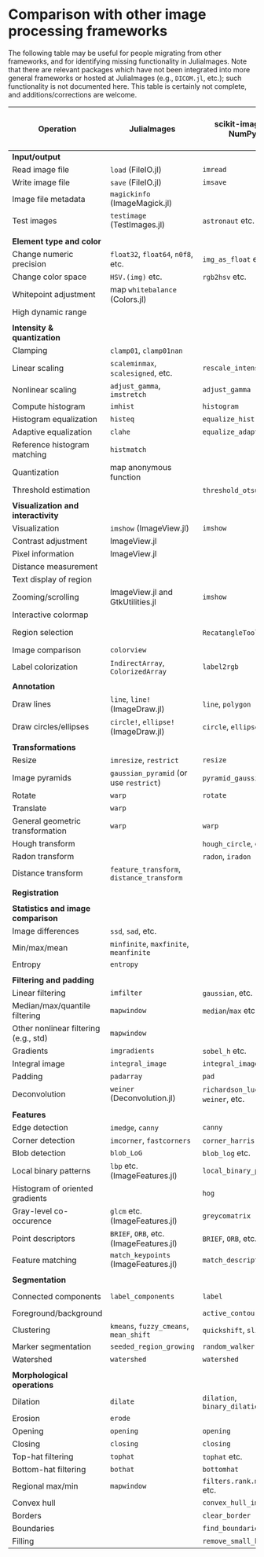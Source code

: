 # Comparison with other image processing frameworks

The following table may be useful for people migrating from other
frameworks, and for identifying missing functionality in
JuliaImages. Note that there are relevant packages which have not been
integrated into more general frameworks or hosted at JuliaImages
(e.g., `DICOM.jl`, etc.); such functionality is not documented here.
This table is certainly not complete, and additions/corrections are
welcome.

| Operation                             | JuliaImages                               | scikit-image + NumPy              | Matlab (ImageProcessing + ComputerVision) |
|---------------------------------------|-------------------------------------------|-----------------------------------|-------------------------------------------|
| **Input/output**                      |                                           |                                   |                                           |
| Read image file                       | `load` (FileIO.jl)                        | `imread`                          | `imread`                                  |
| Write image file                      | `save` (FileIO.jl)                        | `imsave`                          | `imwrite`                                 |
| Image file metadata                   | `magickinfo` (ImageMagick.jl)             |                                   | `imfinfo`                                 |
| Test images                           | `testimage` (TestImages.jl)               | `astronaut` etc.                  | “cameraman.tif” etc                       |
|                                       |                                           |                                   |                                           |
| **Element type and color**            |                                           |                                   |                                           |
| Change numeric precision              | `float32`, `float64`, `n0f8`, etc.        | `img_as_float` etc                | `im2double` etc                           |
| Change color space                    | `HSV.(img)` etc.                          | `rgb2hsv` etc.                    | `rgb2lab` etc.                            |
| Whitepoint adjustment                 | map `whitebalance` (Colors.jl)            |                                   | `makecform`                               |
| High dynamic range                    |                                           |                                   | `tonemap`                                 |
|                                       |                                           |                                   |                                           |
| **Intensity & quantization**          |                                           |                                   |                                           |
| Clamping                              | `clamp01`, `clamp01nan`                   |                                   |                                           |
| Linear scaling                        | `scaleminmax`, `scalesigned`, etc.        | `rescale_intensity`               | `imadjust`                                |
| Nonlinear scaling                     | `adjust_gamma`, `imstretch`               | `adjust_gamma`                    | `imadjust`                                |
| Compute histogram                     | `imhist`                                  | `histogram`                       | `imhist`                                  |
| Histogram equalization                | `histeq`                                  | `equalize_hist`                   | `histeq`                                  |
| Adaptive equalization                 | `clahe`                                   | `equalize_adapthist`              | `adapthisteq`                             |
| Reference histogram matching          | `histmatch`                               |                                   | `imhistmatch`                             |
| Quantization                          | map anonymous function                    |                                   | `imquantize`                              |
| Threshold estimation                  |                                           | `threshold_otsu` etc.             | `graythresh` etc.                         |
|                                       |                                           |                                   |                                           |
| **Visualization and interactivity**   |                                           |                                   |                                           |
| Visualization                         | `imshow` (ImageView.jl)                   | `imshow`                          | `imshow`, `implay`, etc.                  |
| Contrast adjustment                   | ImageView.jl                              |                                   | `imcontrast`                              |
| Pixel information                     | ImageView.jl                              |                                   | `impixelinfo`                             |
| Distance measurement                  |                                           |                                   | `imdistline`                              |
| Text display of region                |                                           |                                   | `impixelregion`                           |
| Zooming/scrolling                     | ImageView.jl and GtkUtilities.jl          | `imshow`                          | `imscrollpanel` etc.                      |
| Interactive colormap                  |                                           |                                   | `imcolormaptool`                          |
| Region selection                      |                                           | `RecatangleTool` etc.             | `imrect`, `imellipse`, `imfreehand`, etc. |
| Image comparison                      | `colorview`                               |                                   | `imshowpair`, `imfuse`                    |
| Label colorization                    | `IndirectArray`, `ColorizedArray`         | `label2rgb`                       | `label2rgb`                               |
|                                       |                                           |                                   |                                           |
| **Annotation**                        |                                           |                                   |                                           |
| Draw lines                            | `line`, `line!` (ImageDraw.jl)            | `line`, `polygon`                 | `line` (visualization only)               |
| Draw circles/ellipses                 | `circle!`, `ellipse!` (ImageDraw.jl)      | `circle`, `ellipse`               | `viscircles` (visualization only)         |
|                                       |                                           |                                   |                                           |
| **Transformations**                   |                                           |                                   |                                           |
| Resize                                | `imresize`, `restrict`                    | `resize`                          | `imresize`                                |
| Image pyramids                        | `gaussian_pyramid` (or use `restrict`)    | `pyramid_gaussian` etc.           | `impyramid`                               |
| Rotate                                | `warp`                                    | `rotate`                          | `imrotate`                                |
| Translate                             | `warp`                                    |                                   | `imtranslate`                             |
| General geometric transformation      | `warp`                                    | `warp`                            | `imwarp`                                  |
| Hough transform                       |                                           | `hough_circle`, etc.              | `hough`                                   |
| Radon transform                       |                                           | `radon`, `iradon`                 | `radon`, `iradon`                         |
| Distance transform                    | `feature_transform`, `distance_transform` |                                   | `bwdist`, `graydist`                      |
|                                       |                                           |                                   |                                           |
| **Registration**                      |                                           |                                   |                                           |
|                                       |                                           |                                   |                                           |
| **Statistics and image comparison**   |                                           |                                   |                                           |
| Image differences                     | `ssd`, `sad`, etc.                        |                                   | `immse`, `ssim`                           |
| Min/max/mean                          | `minfinite`, `maxfinite`, `meanfinite`    |                                   | `nanmax`, etc.                            |
| Entropy                               | `entropy`                                 |                                   | `entropy`                                 |
|                                       |                                           |                                   |                                           |
| **Filtering and padding**             |                                           |                                   |                                           |
| Linear filtering                      | `imfilter`                                | `gaussian`, etc.                  | `imfilter`                                |
| Median/max/quantile filtering         | `mapwindow`                               | `median`/`max` etc.               | `nlfilter`, `medfilt2`, etc.              |
| Other nonlinear filtering (e.g., std) | `mapwindow`                               |                                   | `nlfilter`, `stdfilt`                     |
| Gradients                             | `imgradients`                             | `sobel_h` etc.                    | `imgradientxy` etc.                       |
| Integral image                        | `integral_image`                          | `integral_image`                  | `integralImage`                           |
| Padding                               | `padarray`                                | `pad`                             | `padarray`                                |
| Deconvolution                         | `weiner` (Deconvolution.jl)               | `richardson_lucy`, `weiner`, etc. | `deconvlucy`, `deconvwnr`, etc.           |
|                                       |                                           |                                   |                                           |
| **Features**                          |                                           |                                   |                                           |
| Edge detection                        | `imedge`, `canny`                         | `canny`                           | `edge`                                    |
| Corner detection                      | `imcorner`, `fastcorners`                 | `corner_harris` etc.              | `detectFASTFeatures`                      |
| Blob detection                        | `blob_LoG`                                | `blob_log` etc.                   |                                           |
| Local binary patterns                 | `lbp` etc. (ImageFeatures.jl)             | `local_binary_pattern`            | `extractLBPFeatures`                      |
| Histogram of oriented gradients       |                                           | `hog`                             | `extractHOGFeatures`                      |
| Gray-level co-occurence               | `glcm` etc. (ImageFeatures.jl)            | `greycomatrix`                    | `graycomatrix`                            |
| Point descriptors                     | `BRIEF`, `ORB`, etc. (ImageFeatures.jl)   | `BRIEF`, `ORB`, etc.              | `detectBRISK` etc.                        |
| Feature matching                      | `match_keypoints` (ImageFeatures.jl)      | `match_descriptors`               | `matchFeatures`                           |
|                                       |                                           |                                   |                                           |
| **Segmentation**                      |                                           |                                   |                                           |
| Connected components                  | `label_components`                        | `label`                           | `bwconncomp`, `bwlabel`                   |
| Foreground/background                 |                                           | `active_contour`                  | `activecontour`                           |
| Clustering                            | `kmeans`, `fuzzy_cmeans`, `mean_shift`    | `quickshift`, `slic`                      |                                           |
| Marker segmentation                   | `seeded_region_growing`                   | `random_walker`                   | `imsegfmm`                                |
| Watershed                             |  `watershed`                              | `watershed`                       | `watershed`                               |
|                                       |                                           |                                   |                                           |
| **Morphological operations**          |                                           |                                   |                                           |
| Dilation                              | `dilate`                                  | `dilation`, `binary_dilation`     | `imdilate`                                |
| Erosion                               | `erode`                                   |                                   |                                           |
| Opening                               | `opening`                                 | `opening`                         | `imopen`                                  |
| Closing                               | `closing`                                 | `closing`                         | `imclose`                                 |
| Top-hat filtering                     | `tophat`                                  | `tophat` etc.                     | `imtophat`                                |
| Bottom-hat filtering                  | `bothat`                                  | `bottomhat`                       | `imbothat`                                |
| Regional max/min                      | `mapwindow`                               | `filters.rank.maximum` etc.       | `imregionalmax` etc.                      |
| Convex hull                           |                                           | `convex_hull_image`               | `bwconvhull`                              |
| Borders                               |                                           | `clear_border`                    | `imclearborder`                           |
| Boundaries                            |                                           | `find_boundaries`                 | `boundarymask`                            |
| Filling                               |                                           | `remove_small_holes`              | `imfill`, `regionfill`                    |
